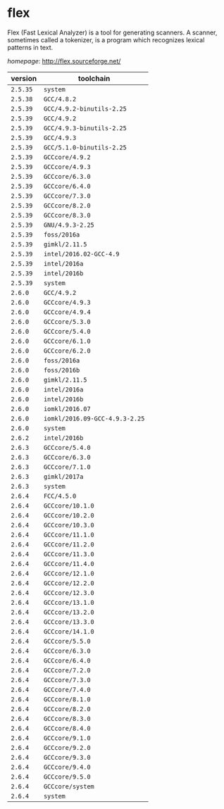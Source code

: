 # flex

Flex (Fast Lexical Analyzer) is a tool for generating scanners. A scanner,  sometimes called a tokenizer, is a program which recognizes lexical patterns in text.

*homepage*: <http://flex.sourceforge.net/>

version | toolchain
--------|----------
``2.5.35`` | ``system``
``2.5.38`` | ``GCC/4.8.2``
``2.5.39`` | ``GCC/4.9.2-binutils-2.25``
``2.5.39`` | ``GCC/4.9.2``
``2.5.39`` | ``GCC/4.9.3-binutils-2.25``
``2.5.39`` | ``GCC/4.9.3``
``2.5.39`` | ``GCC/5.1.0-binutils-2.25``
``2.5.39`` | ``GCCcore/4.9.2``
``2.5.39`` | ``GCCcore/4.9.3``
``2.5.39`` | ``GCCcore/6.3.0``
``2.5.39`` | ``GCCcore/6.4.0``
``2.5.39`` | ``GCCcore/7.3.0``
``2.5.39`` | ``GCCcore/8.2.0``
``2.5.39`` | ``GCCcore/8.3.0``
``2.5.39`` | ``GNU/4.9.3-2.25``
``2.5.39`` | ``foss/2016a``
``2.5.39`` | ``gimkl/2.11.5``
``2.5.39`` | ``intel/2016.02-GCC-4.9``
``2.5.39`` | ``intel/2016a``
``2.5.39`` | ``intel/2016b``
``2.5.39`` | ``system``
``2.6.0`` | ``GCC/4.9.2``
``2.6.0`` | ``GCCcore/4.9.3``
``2.6.0`` | ``GCCcore/4.9.4``
``2.6.0`` | ``GCCcore/5.3.0``
``2.6.0`` | ``GCCcore/5.4.0``
``2.6.0`` | ``GCCcore/6.1.0``
``2.6.0`` | ``GCCcore/6.2.0``
``2.6.0`` | ``foss/2016a``
``2.6.0`` | ``foss/2016b``
``2.6.0`` | ``gimkl/2.11.5``
``2.6.0`` | ``intel/2016a``
``2.6.0`` | ``intel/2016b``
``2.6.0`` | ``iomkl/2016.07``
``2.6.0`` | ``iomkl/2016.09-GCC-4.9.3-2.25``
``2.6.0`` | ``system``
``2.6.2`` | ``intel/2016b``
``2.6.3`` | ``GCCcore/5.4.0``
``2.6.3`` | ``GCCcore/6.3.0``
``2.6.3`` | ``GCCcore/7.1.0``
``2.6.3`` | ``gimkl/2017a``
``2.6.3`` | ``system``
``2.6.4`` | ``FCC/4.5.0``
``2.6.4`` | ``GCCcore/10.1.0``
``2.6.4`` | ``GCCcore/10.2.0``
``2.6.4`` | ``GCCcore/10.3.0``
``2.6.4`` | ``GCCcore/11.1.0``
``2.6.4`` | ``GCCcore/11.2.0``
``2.6.4`` | ``GCCcore/11.3.0``
``2.6.4`` | ``GCCcore/11.4.0``
``2.6.4`` | ``GCCcore/12.1.0``
``2.6.4`` | ``GCCcore/12.2.0``
``2.6.4`` | ``GCCcore/12.3.0``
``2.6.4`` | ``GCCcore/13.1.0``
``2.6.4`` | ``GCCcore/13.2.0``
``2.6.4`` | ``GCCcore/13.3.0``
``2.6.4`` | ``GCCcore/14.1.0``
``2.6.4`` | ``GCCcore/5.5.0``
``2.6.4`` | ``GCCcore/6.3.0``
``2.6.4`` | ``GCCcore/6.4.0``
``2.6.4`` | ``GCCcore/7.2.0``
``2.6.4`` | ``GCCcore/7.3.0``
``2.6.4`` | ``GCCcore/7.4.0``
``2.6.4`` | ``GCCcore/8.1.0``
``2.6.4`` | ``GCCcore/8.2.0``
``2.6.4`` | ``GCCcore/8.3.0``
``2.6.4`` | ``GCCcore/8.4.0``
``2.6.4`` | ``GCCcore/9.1.0``
``2.6.4`` | ``GCCcore/9.2.0``
``2.6.4`` | ``GCCcore/9.3.0``
``2.6.4`` | ``GCCcore/9.4.0``
``2.6.4`` | ``GCCcore/9.5.0``
``2.6.4`` | ``GCCcore/system``
``2.6.4`` | ``system``
